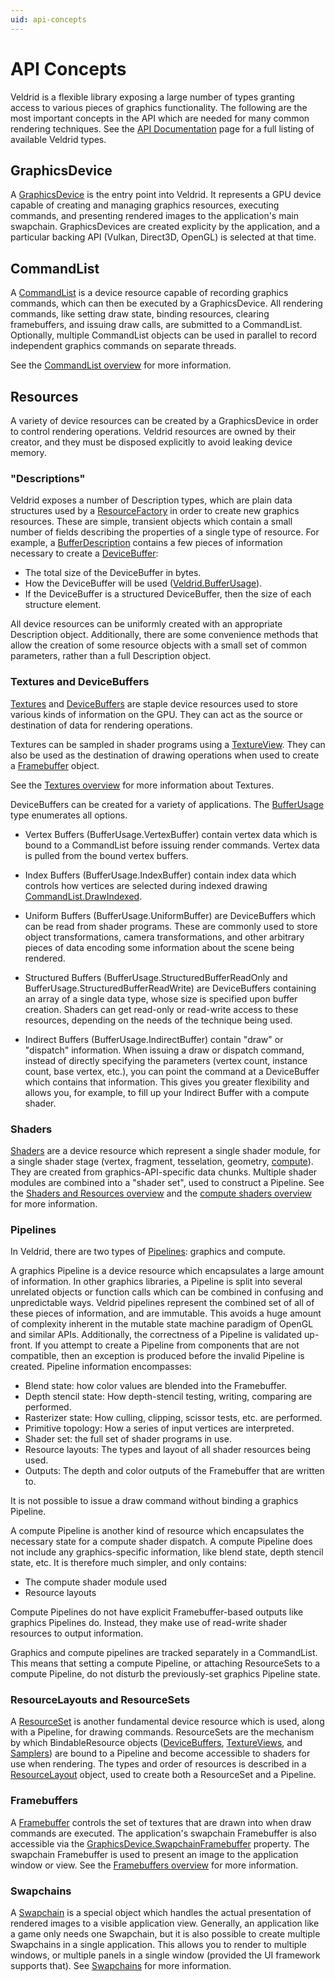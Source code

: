 ```yaml
---
uid: api-concepts
---
```


# API Concepts

Veldrid is a flexible library exposing a large number of types granting access to various pieces of graphics functionality. The following are the most important concepts in the API which are needed for many common rendering techniques. See the [API Documentation](xref:Veldrid) page for a full listing of available Veldrid types.

## GraphicsDevice

A [GraphicsDevice](xref:Veldrid.GraphicsDevice) is the entry point into Veldrid. It represents a GPU device capable of creating and managing graphics resources, executing commands, and presenting rendered images to the application's main swapchain. GraphicsDevices are created explicity by the application, and a particular backing API (Vulkan, Direct3D, OpenGL) is selected at that time.

## CommandList

A [CommandList](xref:Veldrid.CommandList) is a device resource capable of recording graphics commands, which can then be executed by a GraphicsDevice. All rendering commands, like setting draw state, binding resources, clearing framebuffers, and issuing draw calls, are submitted to a CommandList. Optionally, multiple CommandList objects can be used in parallel to record independent graphics commands on separate threads.

See the [CommandList overview](xref:command-lists) for more information.

## Resources

A variety of device resources can be created by a GraphicsDevice in order to control rendering operations. Veldrid resources are owned by their creator, and they must be disposed explicitly to avoid leaking device memory.

### "Descriptions"

Veldrid exposes a number of Description types, which are plain data structures used by a [ResourceFactory](xref:Veldrid.ResourceFactory) in order to create new graphics resources. These are simple, transient objects which contain a small number of fields describing the properties of a single type of resource. For example, a [BufferDescription](xref:Veldrid.BufferDescription) contains a few pieces of information necessary to create a [DeviceBuffer](xref:Veldrid.DeviceBuffer):

* The total size of the DeviceBuffer in bytes.
* How the DeviceBuffer will be used ([Veldrid.BufferUsage](xref:Veldrid.BufferUsage)).
* If the DeviceBuffer is a structured DeviceBuffer, then the size of each structure element.

All device resources can be uniformly created with an appropriate Description object. Additionally, there are some convenience methods that allow the creation of some resource objects with a small set of common parameters, rather than a full Description object.

### Textures and DeviceBuffers

[Textures](xref:Veldrid.Texture) and [DeviceBuffers](xref:Veldrid.DeviceBuffer) are staple device resources used to store various kinds of information on the GPU. They can act as the source or destination of data for rendering operations.

Textures can be sampled in shader programs using a [TextureView](xref:Veldrid.TextureView). They can also be used as the destination of drawing operations when used to create a [Framebuffer](xref:Veldrid.Framebuffer) object.

See the [Textures overview](xref:textures) for more information about Textures.

DeviceBuffers can be created for a variety of applications. The [BufferUsage](xref:Veldrid.BufferUsage) type enumerates all options.

* Vertex Buffers (BufferUsage.VertexBuffer) contain vertex data which is bound to a CommandList before issuing render commands. Vertex data is pulled from the bound vertex buffers.

* Index Buffers (BufferUsage.IndexBuffer) contain index data which controls how vertices are selected during indexed drawing [CommandList.DrawIndexed](xref:Veldrid.CommandList#Veldrid_CommandList_DrawIndexed_System_UInt32_System_UInt32_System_UInt32_System_Int32_System_UInt32_).

* Uniform Buffers (BufferUsage.UniformBuffer) are DeviceBuffers which can be read from shader programs. These are commonly used to store object transformations, camera transformations, and other arbitrary pieces of data encoding some information about the scene being rendered.

* Structured Buffers (BufferUsage.StructuredBufferReadOnly and BufferUsage.StructuredBufferReadWrite) are DeviceBuffers containing an array of a single data type, whose size is specified upon buffer creation. Shaders can get read-only or read-write access to these resources, depending on the needs of the technique being used.

* Indirect Buffers (BufferUsage.IndirectBuffer) contain "draw" or "dispatch" information. When issuing a draw or dispatch command, instead of directly specifying the parameters (vertex count, instance count, base vertex, etc.), you can point the command at a DeviceBuffer which contains that information. This gives you greater flexibility and allows you, for example, to fill up your Indirect Buffer with a compute shader.

### Shaders

[Shaders](xref:Veldrid.Shader) are a device resource which represent a single shader module, for a single shader stage (vertex, fragment, tesselation, geometry, [compute](xref:compute-shaders)). They are created from graphics-API-specific data chunks. Multiple shader modules are combined into a "shader set", used to construct a Pipeline. See the [Shaders and Resources overview](xref:shaders-and-resources) and the [compute shaders overview](xref:compute-shaders) for more information.

### Pipelines

In Veldrid, there are two types of [Pipelines](xref:Veldrid.Pipeline): graphics and compute.

A graphics Pipeline is a device resource which encapsulates a large amount of information. In other graphics libraries, a Pipeline is split into several unrelated objects or function calls which can be combined in confusing and unpredictable ways. Veldrid pipelines represent the combined set of all of these pieces of information, and are immutable. This avoids a huge amount of complexity inherent in the mutable state machine paradigm of OpenGL and similar APIs. Additionally, the correctness of a Pipeline is validated up-front. If you attempt to create a Pipeline from components that are not compatible, then an exception is produced before the invalid Pipeline is created. Pipeline information encompasses:

* Blend state: how color values are blended into the Framebuffer.
* Depth stencil state: How depth-stencil testing, writing, comparing are performed.
* Rasterizer state: How culling, clipping, scissor tests, etc. are performed.
* Primitive topology: How a series of input vertices are interpreted.
* Shader set: the full set of shader programs in use.
* Resource layouts: The types and layout of all shader resources being used.
* Outputs: The depth and color outputs of the Framebuffer that are written to.

It is not possible to issue a draw command without binding a graphics Pipeline.

A compute Pipeline is another kind of resource which encapsulates the necessary state for a compute shader dispatch. A compute Pipeline does not include any graphics-specific information, like blend state, depth stencil state, etc. It is therefore much simpler, and only contains:

* The compute shader module used
* Resource layouts

Compute Pipelines do not have explicit Framebuffer-based outputs like graphics Pipelines do. Instead, they make use of read-write shader resources to output information.

Graphics and compute pipelines are tracked separately in a CommandList. This means that setting a compute Pipeline, or attaching ResourceSets to a compute Pipeline, do not disturb the previously-set graphics Pipeline state.

### ResourceLayouts and ResourceSets

A [ResourceSet](xref:Veldrid.ResourceSet) is another fundamental device resource which is used, along with a Pipeline, for drawing commands. ResourceSets are the mechanism by which BindableResource objects ([DeviceBuffers](xref:Veldrid.DeviceBuffer), [TextureViews](xref:Veldrid.TextureView), and [Samplers](xref:Veldrid.Sampler)) are bound to a Pipeline and become accessible to shaders for use when rendering. The types and order of resources is described in a [ResourceLayout](xref:Veldrid.ResourceLayout) object, used to create both a ResourceSet and a Pipeline.

### Framebuffers

A [Framebuffer](xref:Veldrid.Framebuffer) controls the set of textures that are drawn into when draw commands are executed. The application's swapchain Framebuffer is also accessible via the [GraphicsDevice.SwapchainFramebuffer](xref:Veldrid.GraphicsDevice#Veldrid_GraphicsDevice_SwapchainFramebuffer) property. The swapchain Framebuffer is used to present an image to the application window or view. See the [Framebuffers overview](xref:framebuffers) for more information.

### Swapchains

A [Swapchain](xref:Veldrid.Swapchain) is a special object which handles the actual presentation of rendered images to a visible application view. Generally, an application like a game only needs one Swapchain, but it is also possible to create multiple Swapchains in a single application. This allows you to render to multiple windows, or multiple panels in a single window (provided the UI framework supports that). See [Swapchains](xref:swapchains) for more information.